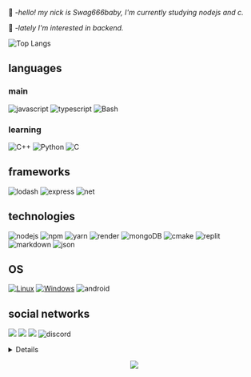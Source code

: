 🦄 -*hello! my nick is Swag666baby, I'm currently studying nodejs and c.*

💠 -*lately I'm interested in backend.*

![Top Langs](https://github-readme-stats.vercel.app/api/top-langs/?username=Swag666baby&layout=compact&theme=radical)


## languages 
<p align="">

  ### main
  ![javascript](https://img.shields.io/badge/javascript-black?style=for-the-badge&logo=javascript)
![typescript](https://img.shields.io/badge/TypeScript-black?style=for-the-badge&logo=typescript&logoColor=white)
![Bash](https://img.shields.io/badge/bash-black?style=for-the-badge&logo=gnu-bash&logoColor=white)

  ### learning 
![C++](https://img.shields.io/badge/c++-black?style=for-the-badge&logo=cplusplus)
![Python](https://img.shields.io/badge/python-black?style=for-the-badge&logo=python)
![C](https://img.shields.io/badge/c-black?style=for-the-badge&logo=c)

## frameworks 
![lodash](https://img.shields.io/badge/Lodash-black?style=for-the-badge&logo=lodash&logoColor=white)
![express](https://img.shields.io/badge/Express.js-000000?style=for-the-badge&logo=express&logoColor=white)
![net](https://img.shields.io/badge/.NET-black?style=for-the-badge&logo=dotnet&logoColor=white)

## technologies 
![nodejs](https://img.shields.io/badge/Node.js-black?style=for-the-badge&logo=nodedotjs&logoColor=white)
![npm](https://img.shields.io/badge/npm-black?style=for-the-badge&logo=npm&logoColor=white)
![yarn](https://img.shields.io/badge/Yarn-black?style=for-the-badge&logo=yarn&logoColor=white)
![render](https://img.shields.io/badge/Render-black?style=for-the-badge&logo=render&logoColor=white)
![mongoDB](https://img.shields.io/badge/MongoDB-black?style=for-the-badge&logo=mongodb&logoColor=white)
![cmake](https://img.shields.io/badge/CMake-black?style=for-the-badge&logo=cmake&logoColor=white)
![replit](https://img.shields.io/badge/replit-black?style=for-the-badge&logo=replit&logoColor=white)
![markdown](https://img.shields.io/badge/Markdown-000000?style=for-the-badge&logo=markdown&logoColor=white)
![json](https://img.shields.io/badge/json-black?style=for-the-badge&logo=json&logoColor=white)

## OS
[![Linux](https://img.shields.io/badge/linux-black?style=for-the-badge&logo=Linux)](https://github.com/wervlad)
[![Windows](https://img.shields.io/badge/Windows-black?style=for-the-badge&logo=Windows)](https://github.com/wervlad)
![android](https://img.shields.io/badge/Android-black?style=for-the-badge&logo=android&logoColor=white)

## social networks 
  <a href="https://wa.me/556294530374"><img src="https://img.shields.io/badge/WhatsApp-black?style=for-the-badge&logo=whatsapp&logoColor=#00FF00"></a>
  <a href="https://github.com/Swag666baby/"><img src="https://img.shields.io/badge/GitHub-100000?style=for-the-badge&logo=github&logoColor=white"></a>
<a href="https://www.npmjs.com/~swag666baby"><img
src=https://camo.githubusercontent.com/b47580b7e8e0b4ce9bb718070140318f72d316a0c88e0dd53a5ac4b0bdfc755e/68747470733a2f2f696d672e736869656c64732e696f2f62616467652f4e504d2d2532333030303030302e7376673f7374796c653d666f722d7468652d6261646765266c6f676f3d6e706d266c6f676f436f6c6f723d7768697465></a>
![discord](https://img.shields.io/badge/Discord-black?style=for-the-badge&logo=discord&logoColor=white)

<details>
<p align="center">
  <a href="https://github.com/Swag666baby">
    <img src="http://github-profile-summary-cards.vercel.app/api/cards/profile-details?username=Swag666baby&theme=transparent" />
  </a>
  <a href="https://github.com/Swag666baby">
    <img src="https://github-readme-streak-stats.herokuapp.com/?user=Swag666baby&hide_border=true&card_width=338&theme=transparent" />
  </a>
  <a href="https://github.com/Swag666baby">
    <img src="http://github-profile-summary-cards.vercel.app/api/cards/stats?username=Swag666baby&theme=transparent" />
  </a>
</p>
</details>

<p align="center">
  <a href="https://github.com/Swag666baby">
    <img src="https://komarev.com/ghpvc/?username=Swag666baby&color=blue&style=flat)" />
  </a>
</p>
 
